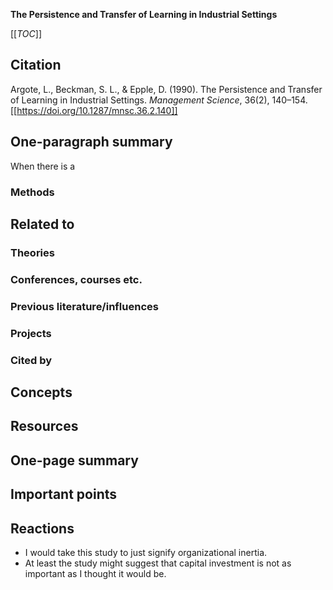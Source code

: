 **The Persistence and Transfer of Learning in Industrial Settings**

[[_TOC_]]

## Citation

Argote, L., Beckman, S. L., & Epple, D. (1990). The Persistence and Transfer of Learning in Industrial Settings. *Management Science*, 36(2), 140–154. [[https://doi.org/10.1287/mnsc.36.2.140]]

## One-paragraph summary

When there is a 

### Methods

## Related to

### Theories

### Conferences, courses etc.

### Previous literature/influences

### Projects

### Cited by

## Concepts

## Resources

## One-page summary

## Important points

## Reactions
* I would take this study to just signify organizational inertia.
* At least the study might suggest that capital investment is not as important as I thought it would be.